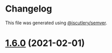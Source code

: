 # Changelog

This file was generated using [@jscutlery/semver](https://github.com/jscutlery/semver).

# [1.6.0](https://github.com/LuckeeDev/csl/compare/v1.5.0...v1.6.0) (2021-02-01)
